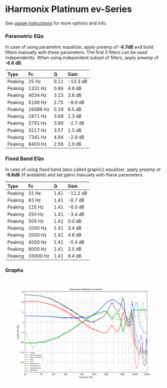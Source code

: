 # iHarmonix Platinum ev-Series
See [usage instructions](https://github.com/jaakkopasanen/AutoEq#usage) for more options and info.

### Parametric EQs
In case of using parametric equalizer, apply preamp of **-6.7dB** and build filters manually
with these parameters. The first 5 filters can be used independently.
When using independent subset of filters, apply preamp of **-6.6 dB**.

| Type    | Fc       |    Q | Gain     |
|:--------|:---------|:-----|:---------|
| Peaking | 25 Hz    | 0.11 | -10.3 dB |
| Peaking | 1331 Hz  | 0.66 | 4.9 dB   |
| Peaking | 4034 Hz  | 3.15 | 3.6 dB   |
| Peaking | 5169 Hz  | 2.75 | -9.0 dB  |
| Peaking | 16086 Hz | 0.18 | 6.5 dB   |
| Peaking | 1971 Hz  | 3.69 | 1.3 dB   |
| Peaking | 2791 Hz  | 3.69 | -2.7 dB  |
| Peaking | 3217 Hz  | 3.57 | 1.5 dB   |
| Peaking | 7341 Hz  | 4.94 | -2.8 dB  |
| Peaking | 8403 Hz  | 2.56 | 1.9 dB   |

### Fixed Band EQs
In case of using fixed band (also called graphic) equalizer, apply preamp of **-9.8dB**
(if available) and set gains manually with these parameters.

| Type    | Fc       |    Q | Gain     |
|:--------|:---------|:-----|:---------|
| Peaking | 31 Hz    | 1.41 | -11.2 dB |
| Peaking | 63 Hz    | 1.41 | -6.7 dB  |
| Peaking | 125 Hz   | 1.41 | -6.0 dB  |
| Peaking | 250 Hz   | 1.41 | -3.4 dB  |
| Peaking | 500 Hz   | 1.41 | 0.0 dB   |
| Peaking | 1000 Hz  | 1.41 | 3.4 dB   |
| Peaking | 2000 Hz  | 1.41 | 4.8 dB   |
| Peaking | 4000 Hz  | 1.41 | -0.4 dB  |
| Peaking | 8000 Hz  | 1.41 | 3.5 dB   |
| Peaking | 16000 Hz | 1.41 | 9.4 dB   |

### Graphs
![](./iHarmonix%20Platinum%20ev-Series.png)